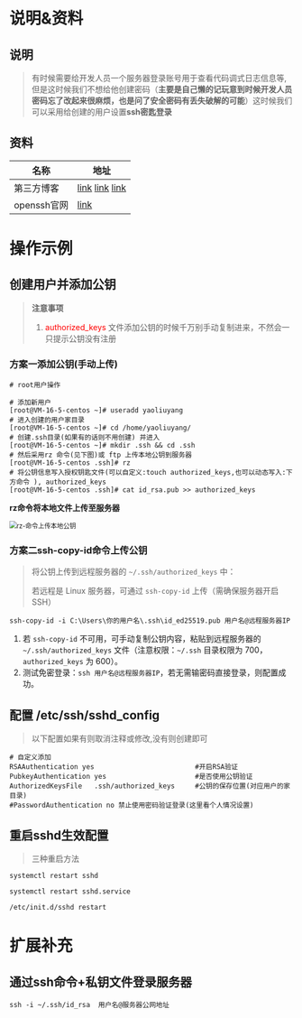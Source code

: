 

#  说明&资料

## 说明

> 有时候需要给开发人员一个服务器登录账号用于查看代码调式日志信息等,但是这时候我们不想给他创建密码（**主要是自己懒的记玩意到时候开发人员密码忘了改起来很麻烦，也是问了安全密码有丢失破解的可能**）这时候我们可以采用给创建的用户设置**ssh密匙登录**

## 资料

| 名称        | 地址                                                         |
| ----------- | ------------------------------------------------------------ |
| 第三方博客  | [link](https://blog.csdn.net/weixin_34233421/article/details/92426919?utm_medium=distribute.pc_relevant.none-task-blog-2~default~baidujs_baidulandingword~default-5-92426919-blog-125225720.pc_relevant_antiscanv4&spm=1001.2101.3001.4242.4&utm_relevant_index=8)   [link](https://blog.csdn.net/weixin_43860781/article/details/104898684)   [link](https://blog.csdn.net/weixin_44496885/article/details/125225720) |
| openssh官网 | [link](https://www.openssh.com/)                             |

# 操作示例

## **创建用户并添加公钥**

> **注意事项** 
>
> 1. <font color='red'>authorized_keys</font> 文件添加公钥的时候千万别手动复制进来，不然会一只提示公钥没有注册

### **方案一添加公钥(手动上传)**

```shell
# root用户操作

# 添加新用户
[root@VM-16-5-centos ~]# useradd yaoliuyang
# 进入创建的用户家目录
[root@VM-16-5-centos ~]# cd /home/yaoliuyang/
# 创建.ssh目录(如果有的话则不用创建) 并进入
[root@VM-16-5-centos ~]# mkdir .ssh && cd .ssh
# 然后采用rz 命令(见下图)或 ftp 上传本地公钥到服务器
[root@VM-16-5-centos .ssh]# rz
# 将公钥信息写入授权钥匙文件(可以自定义:touch authorized_keys,也可以动态写入:下方命令 ), authorized_keys 
[root@VM-16-5-centos .ssh]# cat id_rsa.pub >> authorized_keys
```

**rz命令将本地文件上传至服务器**

<img src="https://gitee.com/yaolliuyang/blogImages/raw/master/blogImages/image-20220627093503429.png" alt="rz-命令上传本地公钥" style="zoom: 80%;" />

###  方案二**ssh-copy-id**命令上传公钥

> 将公钥上传到远程服务器的 `~/.ssh/authorized_keys` 中：
>
> 若远程是 Linux 服务器，可通过 `ssh-copy-id` 上传（需确保服务器开启 SSH）

```shell
ssh-copy-id -i C:\Users\你的用户名\.ssh\id_ed25519.pub 用户名@远程服务器IP
```

1. 若 `ssh-copy-id` 不可用，可手动复制公钥内容，粘贴到远程服务器的 `~/.ssh/authorized_keys` 文件（注意权限：`~/.ssh` 目录权限为 700，`authorized_keys` 为 600）。
2. 测试免密登录：`ssh 用户名@远程服务器IP`，若无需输密码直接登录，则配置成功。



## **配置 /etc/ssh/sshd_config**

> 以下配置如果有则取消注释或修改,没有则创建即可

```shell
# 自定义添加
RSAAuthentication yes                         #开启RSA验证
PubkeyAuthentication yes                      #是否使用公钥验证
AuthorizedKeysFile   .ssh/authorized_keys     #公钥的保存位置(对应用户的家目录)
#PasswordAuthentication no 禁止使用密码验证登录(这里看个人情况设置)
```

## **重启sshd**生效配置

> 三种重启方法

```shell
systemctl restart sshd

systemctl restart sshd.service

/etc/init.d/sshd restart
```

# 扩展补充

## 通过ssh命令+私钥文件登录服务器

```shell
ssh -i ~/.ssh/id_rsa  用户名@服务器公网地址
```

